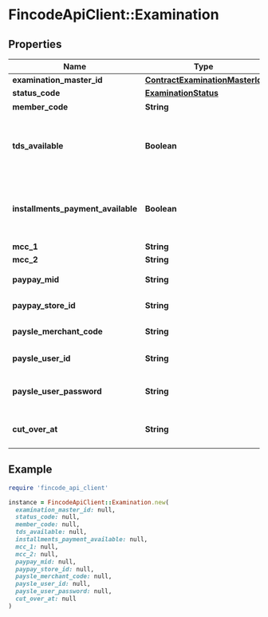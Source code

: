 # FincodeApiClient::Examination

## Properties

| Name | Type | Description | Notes |
| ---- | ---- | ----------- | ----- |
| **examination_master_id** | [**ContractExaminationMasterId**](ContractExaminationMasterId.md) |  | [optional] |
| **status_code** | [**ExaminationStatus**](ExaminationStatus.md) |  | [optional] |
| **member_code** | **String** | 加盟店番号  | [optional] |
| **tds_available** | **Boolean** | 3Dセキュア認証利用可否  - &#x60;true&#x60;: 利用可 - &#x60;false&#x60;: 利用不可  | [optional] |
| **installments_payment_available** | **Boolean** | 分割払い利用可否  - &#x60;true&#x60;: 利用可 - &#x60;false&#x60;: 利用不可  | [optional] |
| **mcc_1** | **String** | MCC 1  | [optional] |
| **mcc_2** | **String** | MCC 2  | [optional] |
| **paypay_mid** | **String** | PayPay 加盟店番号  | [optional] |
| **paypay_store_id** | **String** | PayPay 店舗ID  | [optional] |
| **paysle_merchant_code** | **String** | PAYSLE 企業コード  | [optional] |
| **paysle_user_id** | **String** | PAYSLE ログイン企業ID  | [optional] |
| **paysle_user_password** | **String** | PAYSLE システム接続パスワード  | [optional] |
| **cut_over_at** | **String** | 利用開始日\\ 形式：&#x60;yyyy/MM/dd&#x60;  | [optional] |

## Example

```ruby
require 'fincode_api_client'

instance = FincodeApiClient::Examination.new(
  examination_master_id: null,
  status_code: null,
  member_code: null,
  tds_available: null,
  installments_payment_available: null,
  mcc_1: null,
  mcc_2: null,
  paypay_mid: null,
  paypay_store_id: null,
  paysle_merchant_code: null,
  paysle_user_id: null,
  paysle_user_password: null,
  cut_over_at: null
)
```

